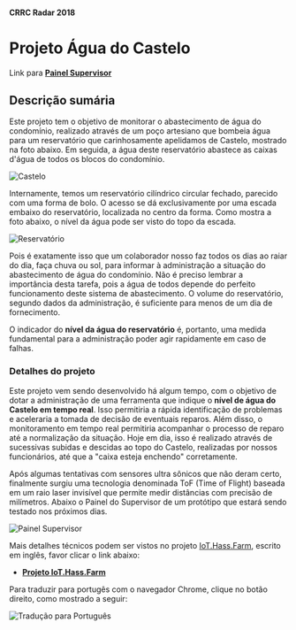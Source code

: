 #### CRRC Radar 2018

# Projeto Água do Castelo

Link para **[Painel Supervisor](http://recreiocanoas.ddns.net:8123 "Painel Supervisor")**
## Descrição sumária

Este projeto tem o objetivo de monitorar o abastecimento de água do condomínio, realizado através de um poço artesiano que bombeia água para um reservatório que carinhosamente apelidamos de Castelo, mostrado na foto abaixo. Em seguida, a água deste reservatório abastece as caixas d'água de todos os blocos do condomínio.

![Castelo](https://i.imgur.com/PHaHO0v.png)

Internamente, temos um reservatório cilíndrico circular fechado, parecido com uma forma de bolo. O acesso se dá exclusivamente por uma escada embaixo do reservatório, localizada no centro da forma. Como mostra a foto abaixo, o nível da água pode ser visto do topo da escada.

![Reservatório](https://i.imgur.com/1AcOmRi.png)

Pois é exatamente isso que um colaborador nosso faz todos os dias ao raiar do dia, faça chuva ou sol, para informar à administração a situação do abastecimento de água do condomínio. Não é preciso lembrar a importância desta tarefa, pois a água de todos depende do perfeito funcionamento deste sistema de abastecimento. O volume do reservatório, segundo dados da administração, é suficiente para menos de um dia de fornecimento.

O indicador do **nível da água do reservatório** é, portanto, uma medida fundamental para a administração poder agir rapidamente em caso de falhas.

### Detalhes do projeto

Este projeto vem sendo desenvolvido há algum tempo, com o objetivo de dotar a administração de uma ferramenta que indique o **nível de água do Castelo em tempo real**. Isso permitiria a rápida identificação de problemas e aceleraria a tomada de decisão de  eventuais reparos. Além disso, o monitoramento em tempo real permitiria acompanhar o processo de reparo até a normalização da situação. Hoje em dia, isso é realizado através de sucessivas subidas e descidas ao topo do Castelo, realizadas por nossos funcionários, até que a "caixa esteja enchendo" corretamente.

Após algumas tentativas com sensores ultra sônicos que não deram certo, finalmente surgiu uma tecnologia denominada ToF (Time of Flight) baseada em um raio laser invisível que permite medir distâncias com precisão de milímetros. Abaixo o Painel do Supervisor de um protótipo que estará sendo testado nos próximos dias.

![Painel Supervisor](https://i.imgur.com/rWDB3bC.png)

Mais detalhes técnicos podem ser vistos no projeto [IoT.Hass.Farm](https://github.com/josemotta/IoT.Hass.Farm "IoT.Hass.Farm"), escrito em inglês, favor clicar o link abaixo:

- **[ Projeto IoT.Hass.Farm](https://github.com/josemotta/IoT.Hass.Farm "IoT.Hass.Farm")**

Para traduzir para portugês com o navegador Chrome, clique no botão direito, como mostrado a seguir:

![Tradução para Português](https://i.imgur.com/9MAkKZ7.png)

